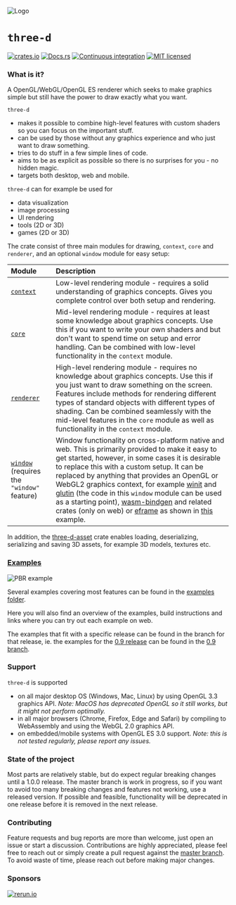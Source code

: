 ![Logo](https://asny.github.io/three-d/0.15/logo.png)

# `three-d`

[![crates.io](https://img.shields.io/crates/v/three-d.svg)](https://crates.io/crates/three-d)
[![Docs.rs](https://docs.rs/three-d/badge.svg)](https://docs.rs/three-d)
[![Continuous integration](https://github.com/asny/three-d/actions/workflows/rust.yml/badge.svg)](https://github.com/asny/three-d/actions/workflows/rust.yml)
[![MIT licensed](https://img.shields.io/badge/license-MIT-blue.svg)](https://github.com/asny/three-d/blob/master/LICENSE)

### What is it?

A OpenGL/WebGL/OpenGL ES renderer which seeks to make graphics simple but still have the power to draw exactly what you want.

`three-d`

- makes it possible to combine high-level features with custom shaders so you can focus on the important stuff.
- can be used by those without any graphics experience and who just want to draw something.
- tries to do stuff in a few simple lines of code.
- aims to be as explicit as possible so there is no surprises for you - no hidden magic.
- targets both desktop, web and mobile.

`three-d` can for example be used for

- data visualization
- image processing
- UI rendering
- tools (2D or 3D)
- games (2D or 3D)

The crate consist of three main modules for drawing, `context`, `core` and `renderer`, and an optional `window` module for easy setup:

| Module                                                                                  | Description                                                                                                                                                                                                                                                                                                                                                                                                                                                                                                                                                                                                                                                                                                                                                   |
| :-------------------------------------------------------------------------------------- | :------------------------------------------------------------------------------------------------------------------------------------------------------------------------------------------------------------------------------------------------------------------------------------------------------------------------------------------------------------------------------------------------------------------------------------------------------------------------------------------------------------------------------------------------------------------------------------------------------------------------------------------------------------------------------------------------------------------------------------------------------------ |
| [`context`](https://docs.rs/three-d/0/three_d/context/)                                 | Low-level rendering module - requires a solid understanding of graphics concepts. Gives you complete control over both setup and rendering.                                                                                                                                                                                                                                                                                                                                                                                                                                                                                                                                                                                                                   |
| [`core`](https://docs.rs/three-d/0/three_d/core/)                                       | Mid-level rendering module - requires at least some knowledge about graphics concepts. Use this if you want to write your own shaders and but don't want to spend time on setup and error handling. Can be combined with low-level functionality in the `context` module.                                                                                                                                                                                                                                                                                                                                                                                                                                                                                     |
| [`renderer`](https://docs.rs/three-d/0/three_d/renderer/)                               | High-level rendering module - requires no knowledge about graphics concepts. Use this if you just want to draw something on the screen. Features include methods for rendering different types of standard objects with different types of shading. Can be combined seamlessly with the mid-level features in the `core` module as well as functionality in the `context` module.                                                                                                                                                                                                                                                                                                                                                                             |
| [`window`](https://docs.rs/three-d/0/three_d/window/) (requires the `"window"` feature) | Window functionality on cross-platform native and web. This is primarily provided to make it easy to get started, however, in some cases it is desirable to replace this with a custom setup. It can be replaced by anything that provides an OpenGL or WebGL2 graphics context, for example [winit](https://github.com/rust-windowing/winit) and [glutin](https://github.com/rust-windowing/glutin) (the code in this `window` module can be used as a starting point), [wasm-bindgen](https://rustwasm.github.io/wasm-bindgen/introduction.html) and related crates (only on web) or [eframe](https://github.com/emilk/egui/tree/master/eframe) as shown in [this](https://github.com/emilk/egui/blob/master/eframe/examples/custom_3d_three-d.rs) example. |

In addition, the [three-d-asset](https://github.com/asny/three-d-asset) crate enables loading, deserializing, serializing and saving 3D assets, for example 3D models, textures etc.

### [Examples](https://github.com/asny/three-d/tree/master/examples)

![PBR example](https://asny.github.io/three-d/0.15/pbr.png)

Several examples covering most features can be found in the [examples folder](https://github.com/asny/three-d/tree/master/examples).

Here you will also find an overview of the examples, build instructions and links where you can try out each example on web.

The examples that fit with a specific release can be found in the branch for that release, ie. the examples for the [0.9 release](https://crates.io/crates/three-d/0.9.0) can be found in the [0.9 branch](https://github.com/asny/three-d/tree/0.9/examples).

### Support

`three-d` is supported

- on all major desktop OS (Windows, Mac, Linux) by using OpenGL 3.3 graphics API. _Note: MacOS has deprecated OpenGL so it still works, but it might not perform optimally._
- in all major browsers (Chrome, Firefox, Edge and Safari) by compiling to WebAssembly and using the WebGL 2.0 graphics API.
- on embedded/mobile systems with OpenGL ES 3.0 support. _Note: this is not tested regularly, please report any issues._

### State of the project

Most parts are relatively stable, but do expect regular breaking changes until a 1.0.0 release.
The master branch is work in progress, so if you want to avoid too many breaking changes and features not working, use a released version.
If possible and feasible, functionality will be deprecated in one release before it is removed in the next release.

### Contributing

Feature requests and bug reports are more than welcome, just open an issue or start a discussion. Contributions are highly appreciated, please feel free to reach out or simply create a pull request against the [master branch](https://github.com/asny/three-d/tree/master). To avoid waste of time, please reach out before making major changes.

### Sponsors

[![rerun.io](https://asny.github.io/three-d/rerun.png)](https://www.rerun.io/)
